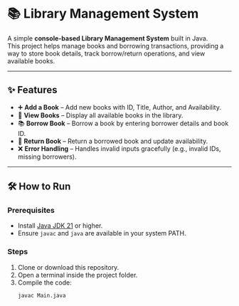 # 📚 Library Management System

A simple **console-based Library Management System** built in Java.  
This project helps manage books and borrowing transactions, providing a way to store book details, track borrow/return operations, and view available books.

---

## ✨ Features
- ➕ **Add a Book** – Add new books with ID, Title, Author, and Availability.  
- 📖 **View Books** – Display all available books in the library.  
- 📚 **Borrow Book** – Borrow a book by entering borrower details and book ID.  
- 🔄 **Return Book** – Return a borrowed book and update availability.  
- ❌ **Error Handling** – Handles invalid inputs gracefully (e.g., invalid IDs, missing borrowers).  

---

## 🛠️ How to Run

### Prerequisites
- Install [Java JDK 21](https://www.oracle.com/java/technologies/javase-jdk21-downloads.html) or higher.  
- Ensure `javac` and `java` are available in your system PATH.  

### Steps
1. Clone or download this repository.  
2. Open a terminal inside the project folder.  
3. Compile the code:
   ```bash
   javac Main.java
